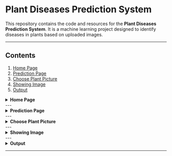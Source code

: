 # Plant Diseases Prediction System

This repository contains the code and resources for the **Plant Diseases Prediction System**. It is a machine learning project designed to identify diseases in plants based on uploaded images.

---

## Contents

1. [Home Page](#home-page)
2. [Prediction Page](#prediction-page)
3. [Choose Plant Picture](#choose-plant-picture)
4. [Showing Image](#showing-image)
5. [Output](#output)

<details>
<summary><b>Home Page</b></summary>

## Home Page

The home page provides an overview of the project and allows users to navigate to the prediction section.

![Home Page](https://github.com/adityakishor1/Edunet-Plant-Disease-Detection-System-for-Sustainable-Agriculture/blob/d0335817308d7b414c5fe311abbaa71883d1b43c/Plant%20Disease%20Detection%20System%20for%20Sustainable%20Agriculture/output%20screenshots/1Home.png)

</details>
---

<details>
<summary><b>Prediction Page</b></summary>
## Prediction Page

The prediction page is where users can upload plant images for disease diagnosis.

![Prediction Page](https://github.com/adityakishor1/Edunet-Plant-Disease-Detection-System-for-Sustainable-Agriculture/blob/9169c8ecba8b52ba08be31f35383c99c03dca71b/Plant%20Disease%20Detection%20System%20for%20Sustainable%20Agriculture/output%20screenshots/2Prediction%20page.png)

</details>
---

<details>
<summary><b>Choose Plant Picture</b></summary>

## Choose Plant Picture

Users can select or drag-and-drop a plant picture into the upload section.

![Choose Plant Picture](https://github.com/adityakishor1/Edunet-Plant-Disease-Detection-System-for-Sustainable-Agriculture/blob/d9df5c6e81daa73d7ba40202e49f9a13196ad3ba/Plant%20Disease%20Detection%20System%20for%20Sustainable%20Agriculture/output%20screenshots/3chooseplantpic.png)
</details>
---

<details>
<summary><b>Showing Image</b></summary>
## Showing Image

The uploaded image is displayed for confirmation before running the prediction.

![Showing Image](https://github.com/adityakishor1/Edunet-Plant-Disease-Detection-System-for-Sustainable-Agriculture/blob/d9df5c6e81daa73d7ba40202e49f9a13196ad3ba/Plant%20Disease%20Detection%20System%20for%20Sustainable%20Agriculture/output%20screenshots/4showimg.png)
</details>
---

<details>
<summary><b>Output</b></summary>
## Output

After prediction, the result is displayed, indicating the type of disease or a healthy status.

![Output](https://github.com/adityakishor1/Edunet-Plant-Disease-Detection-System-for-Sustainable-Agriculture/blob/d9df5c6e81daa73d7ba40202e49f9a13196ad3ba/Plant%20Disease%20Detection%20System%20for%20Sustainable%20Agriculture/output%20screenshots/5%20output.jpg)

</details>

---

